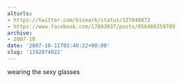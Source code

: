 ```yaml
---
alturls:
- https://twitter.com/bismark/status/327048872
- https://www.facebook.com/17803937/posts/856460259789
archive:
- 2007-10
date: '2007-10-11T03:40:22+00:00'
slug: '1192074022'
---
```


wearing the sexy glasses

